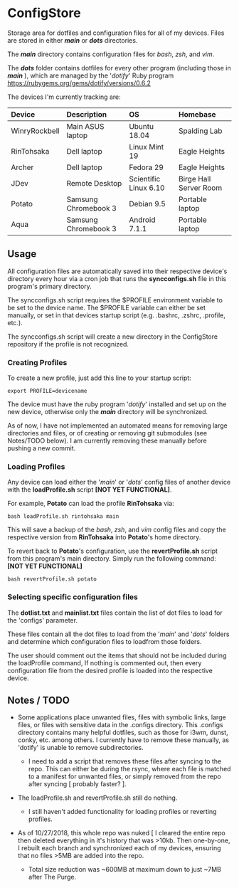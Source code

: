 # ConfigStore
Storage area for dotfiles and configuration files for all of my devices.
Files are stored in either __*main*__ or __*dots*__ directories.

The __*main*__ directory contains configuration files for *bash*, *zsh*, and *vim*.

The __*dots*__ folder contains dotfiles for every other program (including those in __*main*__ ), which are
managed by the '*dotify*' Ruby program <https://rubygems.org/gems/dotify/versions/0.6.2>

The devices I'm currently tracking are:

| **Device** | **Description** | **OS** | **Homebase** |
| :--- | :--- | :--- | :--- |
| WinryRockbell |  Main ASUS laptop | Ubuntu 18.04 | Spalding Lab |
| RinTohsaka | Dell laptop | Linux Mint 19 | Eagle Heights |
| Archer | Dell laptop | Fedora 29 | Eagle Heights |
| JDev | Remote Desktop | Scientific Linux 6.10 | Birge Hall Server Room |
| Potato | Samsung Chromebook 3 | Debian 9.5 | Portable laptop |
| Aqua | Samsung Chromebook 3 | Android 7.1.1 | Portable laptop

## Usage
All configuration files are automatically saved into their respective device's directory every
hour via a cron job that runs the **syncconfigs.sh** file in this program's primary directory.

The syncconfigs.sh script requires the \$PROFILE environment variable to be set to the device name.
The \$PROFILE variable can either be set manually, or set in that devices startup script (e.g.
.bashrc, .zshrc, .profile, etc.).

The syncconfigs.sh script will create a new directory in the ConfigStore repository if the
profile is not recognized.

### Creating Profiles
To create a new profile, just add this line to your startup script:
```
export PROFILE=devicename
```

The device must have the ruby program '*dotify*' installed and set up on the new device, otherwise
only the __*main*__ directory will be synchronized.

As of now, I have not implemented an automated means for removing large directories and files,
or of creating or removing git submodules (see Notes/TODO below).
I am currently removing these manually before pushing a new commit.

### Loading Profiles
Any device can load either the '*main*' or '*dots*' config files of another device with the
**loadProfile.sh** script **[NOT YET FUNCTIONAL]**.

For example, __Potato__ can load the profile __RinTohsaka__ via:
```
bash loadProfile.sh rintohsaka main
```
This will save a backup of the *bash*, *zsh*, and *vim* config files and copy the respective
version from __RinTohsaka__ into __Potato__'s home directory.

To revert back to __Potato__'s configuration, use the **revertProfile.sh** script from this
program's main directory. Simply run the following command: **[NOT YET FUNCTIONAL]**
```
bash revertProfile.sh potato
```

### Selecting specific configuration files
The **dotlist.txt** and **mainlist.txt** files contain the list of dot files to load for
the 'configs' parameter.

These files contain all the dot files to load from the '*main*' and '*dots*' folders and determine
which configuration files to loadfrom those folders.

The user should comment out the items that should not be included during the loadProfile command,
If nothing is commented out, then every configuration file from the desired profile is loaded
into the respective device.

## Notes / TODO
- Some applications place unwanted files, files with symbolic links, large files, or files with
sensitive data in the .configs directory. This .configs directory contains many helpful dotfiles,
such as those for i3wm, dunst, conky, etc. among others.
I currently have to remove these manually, as 'dotify' is unable to remove subdirectories.
    - I need to add a script that removes these files after syncing to the repo. This can either
    be during the rsync, where each file is matched to a manifest for unwanted files, or
    simply removed from the repo after syncing [ probably faster? ].

- The loadProfile.sh and revertProfile.sh still do nothing.
    - I still haven't added functionality for loading profiles or reverting profiles.

- As of 10/27/2018, this whole repo was nuked [ I cleared the entire repo then deleted everything
in it's history that was >10kb. Then one-by-one, I rebuilt each branch and synchronized each of
my devices, ensuring that no files >5MB are added into the repo.
    - Total size reduction was ~600MB at maximum down to just ~7MB after The Purge.

